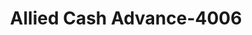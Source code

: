 ---
f_zip-code: 80917
f_state-code: CO
title: Allied Cash Advance-4006
f_phone: 719-638-8390
f_city-only: Colorado Springs
f_address: 3303 N Academy Blvd Colorado Springs
f_location-unique-id: '4006'
slug: allied-cash-advance-4006
updated-on: '2024-05-30T13:46:58.046Z'
created-on: '2024-05-30T13:36:59.803Z'
published-on: '2024-05-30T13:54:32.469Z'
f_city-state: cms/city/colorado-springs-co.md
f_company: cms/company/allied-cash-advance.md
f_state: cms/state/colorado.md
layout: '[payday-loan].html'
tags: payday-loan
---